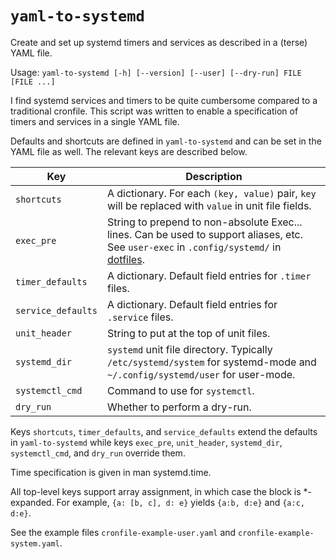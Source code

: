 # `yaml-to-systemd`

Create and set up systemd timers and services as described in a (terse) YAML
file.

Usage: `yaml-to-systemd [-h] [--version] [--user] [--dry-run] FILE [FILE ...]`

I find systemd services and timers to be quite cumbersome compared to a
traditional cronfile. This script was written to enable a specification of
timers and services in a single YAML file.

Defaults and shortcuts are defined in `yaml-to-systemd` and can be set in the
YAML file as well. The relevant keys are described below.

| Key                | Description                                                                                                                                                                          |
| ---                | ---                                                                                                                                                                                  |
| `shortcuts`        | A dictionary. For each `(key, value)` pair, `key` will be replaced with `value` in unit file fields.                                                                                 |
| `exec_pre`         | String to prepend to non-absolute Exec... lines. Can be used to support aliases, etc. See `user-exec` in `.config/systemd/` in [dotfiles](https://github.com/notmattmoore/dotfiles). |
| `timer_defaults`   | A dictionary. Default field entries for `.timer` files.                                                                                                                              |
| `service_defaults` | A dictionary. Default field entries for `.service` files.                                                                                                                            |
| `unit_header`      | String to put at the top of unit files.                                                                                                                                              |
| `systemd_dir`      | `systemd` unit file directory. Typically `/etc/systemd/system` for systemd-mode and `~/.config/systemd/user` for user-mode.                                                          |
| `systemctl_cmd`    | Command to use for `systemctl`.                                                                                                                                                      |
| `dry_run`          | Whether to perform a dry-run.                                                                                                                                                        |

Keys `shortcuts`, `timer_defaults`, and `service_defaults` extend the defaults
in `yaml-to-systemd` while keys `exec_pre`, `unit_header`, `systemd_dir`,
`systemctl_cmd`, and `dry_run` override them.

Time specification is given in man systemd.time.

All top-level keys support array assignment, in which case the block is
*-expanded. For example, `{a: [b, c], d: e}` yields `{a:b, d:e}` and `{a:c,
d:e}`.

See the example files `cronfile-example-user.yaml` and
`cronfile-example-system.yaml`.
